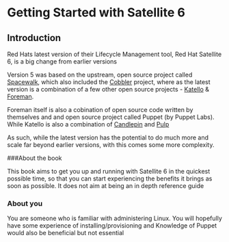 # Getting Started with Satellite 6

## Introduction

Red Hats latest version of their Lifecycle Management tool, Red Hat Satellite 6, is a big change from earlier versions

Version 5 was based on the upstream, open source project called [Spacewalk](http://spacewalk.redhat.com/), which also included the [Cobbler](http://www.cobblerd.org/) project, where as the latest version is a combination of a few other open source projects - [Katello](http://www.katello.org/) & [Foreman](http://theforeman.org/).

Foreman itself is also a cobination of open source code written by themselves and and open source project called Puppet (by Puppet Labs). While Katello is also a combination of [Candlepin](http://www.candlepinproject.org/) and [Pulp](http://www.pulpproject.org/)

As such, while the latest version has the potential to do much more and scale far beyond earlier versions, with this comes some more complexity.

###About the book

This book aims to get you up and running with Satellite 6 in the quickest possible time, so that you can start experiencing the benefits it brings as soon as possible. It does not aim at being an in depth reference guide

### About you

You are someone who is familiar with administering Linux. You will hopefully have some experience of installing/provisioning and Knowledge of Puppet would also be beneficial but not essential

